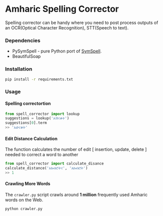 # Amharic Spelling Corrector

Spelling corrector can be handy where you need to post process outputs of an OCR(Optical Character Recognition), STT(Speech to text).

### Dependencies

* PySymSpell - pure Python port of [SymSpell](https://github.com/wolfgarbe/SymSpell).
* BeautifulSoap

### Installation
```bash
pip install -r requirements.txt
```

### Usage

#### Spelling correctortion

```python
from spell_corrector import lookup
suggestions = lookup('አሽናቆት')
suggestions[0].term
>> 'አድናቆት'
```

#### Edit Distance Calculation
The function calculates the number of edit [ insertion, update, delete ] needed to correct a word to another

```python
from spell_corrector import calculate_disance
calculate_distance('አክብሮትና', 'አክብሮት')
>> 1
```

#### Crawling More Words
The `crawler.py` script crawls around **1 million** frequently used Amharic words on the Web.
```bash
python crawler.py
```
